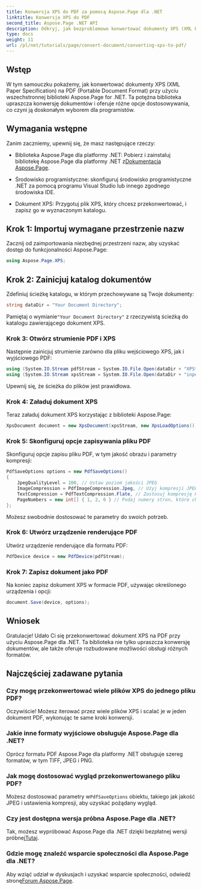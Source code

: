 ```yaml
---
title: Konwersja XPS do PDF za pomocą Aspose.Page dla .NET
linktitle: Konwersja XPS do PDF
second_title: Aspose.Page .NET API
description: Odkryj, jak bezproblemowo konwertować dokumenty XPS (XML Paper Specification) do formatu PDF (Portable Document Format) przy użyciu zaawansowanej biblioteki Aspose.Page for .NET.
type: docs
weight: 11
url: /pl/net/tutorials/page/convert-document/converting-xps-to-pdf/
---
```

## Wstęp

W tym samouczku pokażemy, jak konwertować dokumenty XPS (XML Paper Specification) na PDF (Portable Document Format) przy użyciu wszechstronnej biblioteki Aspose.Page for .NET. Ta potężna biblioteka upraszcza konwersję dokumentów i oferuje różne opcje dostosowywania, co czyni ją doskonałym wyborem dla programistów.

## Wymagania wstępne

Zanim zaczniemy, upewnij się, że masz następujące rzeczy:

-  Biblioteka Aspose.Page dla platformy .NET: Pobierz i zainstaluj bibliotekę Aspose.Page dla platformy .NET z[Dokumentacja Aspose.Page](https://reference.aspose.com/page/net/).
  
- Środowisko programistyczne: skonfiguruj środowisko programistyczne .NET za pomocą programu Visual Studio lub innego zgodnego środowiska IDE.

- Dokument XPS: Przygotuj plik XPS, który chcesz przekonwertować, i zapisz go w wyznaczonym katalogu.

## Krok 1: Importuj wymagane przestrzenie nazw

Zacznij od zaimportowania niezbędnej przestrzeni nazw, aby uzyskać dostęp do funkcjonalności Aspose.Page:

```csharp
using Aspose.Page.XPS;
```

## Krok 2: Zainicjuj katalog dokumentów

Zdefiniuj ścieżkę katalogu, w którym przechowywane są Twoje dokumenty:

```csharp
string dataDir = "Your Document Directory";
```

 Pamiętaj o wymianie`"Your Document Directory"` z rzeczywistą ścieżką do katalogu zawierającego dokument XPS.

### Krok 3: Otwórz strumienie PDF i XPS

Następnie zainicjuj strumienie zarówno dla pliku wejściowego XPS, jak i wyjściowego PDF:

```csharp
using (System.IO.Stream pdfStream = System.IO.File.Open(dataDir + "XPStoPDF_out.pdf", System.IO.FileMode.OpenOrCreate, System.IO.FileAccess.Write))
using (System.IO.Stream xpsStream = System.IO.File.Open(dataDir + "input.xps", System.IO.FileMode.Open))
```

Upewnij się, że ścieżka do plików jest prawidłowa.

### Krok 4: Załaduj dokument XPS

Teraz załaduj dokument XPS korzystając z biblioteki Aspose.Page:

```csharp
XpsDocument document = new XpsDocument(xpsStream, new XpsLoadOptions());
```

### Krok 5: Skonfiguruj opcje zapisywania pliku PDF

Skonfiguruj opcje zapisu pliku PDF, w tym jakość obrazu i parametry kompresji:

```csharp
PdfSaveOptions options = new PdfSaveOptions()
{
    JpegQualityLevel = 100, // Ustaw poziom jakości JPEG
    ImageCompression = PdfImageCompression.Jpeg, // Użyj kompresji JPEG dla obrazów
    TextCompression = PdfTextCompression.Flate, // Zastosuj kompresję Flate dla tekstu
    PageNumbers = new int[] { 1, 2, 6 } // Podaj numery stron, które chcesz uwzględnić
};
```

Możesz swobodnie dostosować te parametry do swoich potrzeb.

### Krok 6: Utwórz urządzenie renderujące PDF

Utwórz urządzenie renderujące dla formatu PDF:

```csharp
PdfDevice device = new PdfDevice(pdfStream);
```

### Krok 7: Zapisz dokument jako PDF

Na koniec zapisz dokument XPS w formacie PDF, używając określonego urządzenia i opcji:

```csharp
document.Save(device, options);
```

## Wniosek

Gratulacje! Udało Ci się przekonwertować dokument XPS na PDF przy użyciu Aspose.Page dla .NET. Ta biblioteka nie tylko upraszcza konwersję dokumentów, ale także oferuje rozbudowane możliwości obsługi różnych formatów.

## Najczęściej zadawane pytania

### Czy mogę przekonwertować wiele plików XPS do jednego pliku PDF?

Oczywiście! Możesz iterować przez wiele plików XPS i scalać je w jeden dokument PDF, wykonując te same kroki konwersji.

### Jakie inne formaty wyjściowe obsługuje Aspose.Page dla .NET?

Oprócz formatu PDF Aspose.Page dla platformy .NET obsługuje szereg formatów, w tym TIFF, JPEG i PNG.

### Jak mogę dostosować wygląd przekonwertowanego pliku PDF?

 Możesz dostosować parametry w`PdfSaveOptions` obiektu, takiego jak jakość JPEG i ustawienia kompresji, aby uzyskać pożądany wygląd.

### Czy jest dostępna wersja próbna Aspose.Page dla .NET?

Tak, możesz wypróbować Aspose.Page dla .NET dzięki bezpłatnej wersji próbnej[Tutaj](https://releases.aspose.com/).

### Gdzie mogę znaleźć wsparcie społeczności dla Aspose.Page dla .NET?

 Aby wziąć udział w dyskusjach i uzyskać wsparcie społeczności, odwiedź stronę[Forum Aspose.Page](https://forum.aspose.com/c/page/39).